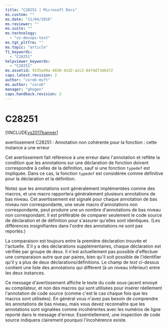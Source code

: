 ```yaml
---
title: "C28251 | Microsoft Docs"
ms.custom: ""
ms.date: "11/04/2016"
ms.reviewer: ""
ms.suite: ""
ms.technology: 
  - "vs-devops-test"
ms.tgt_pltfrm: ""
ms.topic: "article"
f1_keywords: 
  - "C28251"
helpviewer_keywords: 
  - "C28251"
ms.assetid: 9335ad9a-4650-41d2-a2c2-0474d7346472
caps.latest.revision: 2
author: "corob-msft"
ms.author: "corob"
manager: "ghogen"
caps.handback.revision: 2
---
```

# C28251
[!INCLUDE[vs2017banner](../code-quality/includes/vs2017banner.md)]

avertissement C28251 : Annotation non cohérente pour la fonction : cette instance a une erreur  
  
 Cet avertissement fait référence à une erreur dans l'annotation et reflète la condition que les annotations sur une déclaration de fonction doivent correspondre à celles de la définition, sauf si une fonction `typedef` est impliquée.  Dans ce cas, la fonction `typedef` est considérée comme définitive pour la déclaration et la définition.  
  
 Notez que les annotations sont généralement implémentées comme des macros, et une macro rapportera généralement plusieurs annotations de bas niveau.  Cet avertissement est signalé pour chaque annotation de bas niveau non correspondante, une seule macro d'annotations non correspondante, peut produire une un nombre d'annotations de bas niveau non correspondant.  Il est préférable de comparer seulement le code source de déclaration et de définition pour s'assurer qu'elles sont identiques. \(Les différences insignifiantes dans l'ordre des annotations ne sont pas reportés.\)  
  
 La comparaison est toujours entre la première déclaration trouvée et l'actuelle.  S'il y a des déclarations supplémentaires, chaque déclaration est vérifiée par groupe de deux.  Il n'est actuellement pas possible d'effectuer une comparaison autre que par paires, bien qu'il soit possible de l'identifier qu'il y a plus de deux déclarations\/définitions.  Le champ de *text* ci\-dessus contient une liste des annotations qui diffèrent \(à un niveau inférieur\) entre les deux instances.  
  
 Ce message d'avertissement affiche le texte du code sous\-jacent envoyé au compilateur, et non des macros qui sont utilisées pour insérer réellement l'annotation de code source \(comme c'est le cas chaque fois que les macros sont utilisées\).  En général vous n'avez pas besoin de comprendre les annotations de bas niveau, mais vous devez reconnaître que les annotations sont signalées comme incohérentes avec les numéros de ligne reporté dans le message d'erreur.  Essentiellement, une inspection de code source indiquera clairement pourquoi l'incohérence existe.